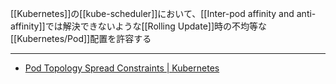 [[Kubernetes]]の[[kube-scheduler]]において、[[Inter-pod affinity and anti-affinity]]では解決できないような[[Rolling Update]]時の不均等な[[Kubernetes/Pod]]配置を許容する

---

- [Pod Topology Spread Constraints | Kubernetes](https://kubernetes.io/docs/concepts/scheduling-eviction/topology-spread-constraints/)